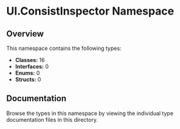 # UI.ConsistInspector Namespace

## Overview

This namespace contains the following types:

- **Classes:** 16
- **Interfaces:** 0
- **Enums:** 0
- **Structs:** 0

## Documentation

Browse the types in this namespace by viewing the individual type documentation files in this directory.

